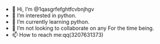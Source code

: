 - 👋 Hi, I’m @1qasgrfefghtfcvbnjhgv
- 👀 I’m interested in python.
- 🌱 I’m currently learning python. 
- 💞️ I’m not looking to collaborate on any For the time being.
- 📫 How to reach me:qq(3207631373)

<!---
1qasgrfefghtfcvbnjhgv/1qasgrfefghtfcvbnjhgv is a ✨ special ✨ repository because its `README.md` (this file) appears on your GitHub profile.
You can click the Preview link to take a look at your changes.
--->
